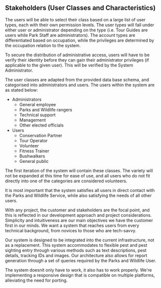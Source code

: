 ## Stakeholders (User Classes and Characteristics)

The users will be able to select their class based on a large list of user types, each with their own permission levels. The user types will fall under either user or administrator depending on the type (i.e. Tour Guides are users while Park Staff are administrators). The account types are differentiated based on occupation, while the privileges are determined by the occupation relation to the system.

To secure the distribution of administrative access, users will have to be verify their identity before they can gain their administrator privileges (if applicable to the given user). This will be verified by the System Administrator.

The user classes are adapted from the provided data base schema, and categorised into administrators and users. The users within the system are as stated below:

* Administrators
	* General employee
	* Parks and Wildlife rangers
	* Technical support
	* Management
	* Other elected officials
* Users
	* Conservation Partner
	* Tour Operator
	* Volunteer
	* Fitness Trainer
	* Bushwalkers
	* General public

The first iteration of the system will contain these classes. The variety will not be expanded at this time for ease of use, and all users who do not fit directly into one of the categories are considered volunteers.

It is most important that the system satisfies all users in direct contact with the Parks and Wildlife Service, while also satisfying the needs of all other users.

With any project, the customer and stakeholders are the focal point, and this is reflected in our development approach and project considerations. Simplicity and intuitiveness are our main objectives we have the customer first in our minds. We want a system that reaches users from every technical background, from novices to those who are tech-savvy. 

Our system is designed to be integrated into the current infrastructure, not as a replacement. This system accommodates to flexible pest and pest sighting entry through various methods such as text descriptions, pest details, tracking IDs and images. Our architecture also allows for report generation through a set of queries required by the Parks and Wildlife User.

The system doesnít only have to work, it also has to work properly. We're implementing a responsive design that is compatible on multiple platforms, alleviating the need for porting.